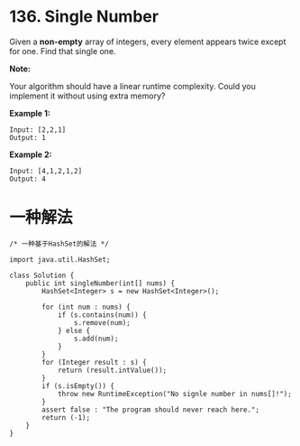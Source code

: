 ﻿# 136. Single Number
Given a **non-empty** array of integers, every element appears twice except for one. Find that single one.

**Note:**

Your algorithm should have a linear runtime complexity. Could you implement it without using extra memory?

**Example 1:**
```
Input: [2,2,1]
Output: 1
```

**Example 2:**
```
Input: [4,1,2,1,2]
Output: 4
```

# 一种解法
```
/* 一种基于HashSet的解法 */

import java.util.HashSet;

class Solution {
	public int singleNumber(int[] nums) {
		HashSet<Integer> s = new HashSet<Integer>();

		for (int num : nums) {
			if (s.contains(num)) {
				s.remove(num);
			} else {
				s.add(num);
			}
		}
		for (Integer result : s) {
			return (result.intValue());
		}
		if (s.isEmpty()) {
			throw new RuntimeException("No signle number in nums[]!");
		}
		assert false : "The program should never reach here.";
		return (-1);
	}
}
```
